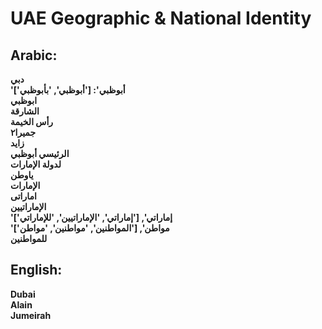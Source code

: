 # **UAE Geographic & National Identity**

## **Arabic**:
**دبي**  
**'أبوظبي': ['أبوظبي', 'بأبوظبي']**  
**ابوظبي**  
**الشارقة**  
**رأس الخيمة**  
**جميرا٢**  
**زايد**  
**الرئيسي أبوظبي**  
**لدولة الإمارات**  
**ياوطن**  
**الإمارات**  
**اماراتی**  
**الإماراتيين**  
**'إماراتي', ['إماراتي', 'الإماراتيين', 'للإماراتي']**  
**'مواطن', ['المواطنين', 'مواطنين', 'مواطن']**  
**للمواطنين**  


## **English**:

**Dubai**  
**Alain**  
**Jumeirah**  
